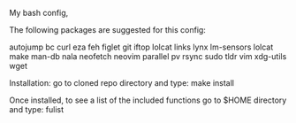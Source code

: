 My bash config,

The following packages are suggested for this config:

autojump bc curl eza feh figlet git iftop lolcat links lynx lm-sensors lolcat make man-db nala neofetch neovim parallel pv rsync sudo tldr vim xdg-utils wget

Installation:  go to cloned repo directory and type: make install

Once installed, to see a list of the included functions go to $HOME directory and type:  fulist
